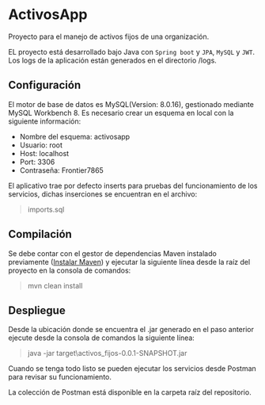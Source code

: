 # ActivosApp
Proyecto para el manejo de activos fijos de una organización.

EL proyecto está desarrollado bajo Java con `Spring boot` y `JPA`, `MySQL` y `JWT`.
Los logs de la aplicación están generados en el directorio /logs.

## Configuración
El motor de base de datos es MySQL(Version: 8.0.16), gestionado mediante MySQL Workbench 8. Es necesario crear un esquema en local con la siguiente información:
* Nombre del esquema: activosapp
* Usuario: root
* Host: localhost
* Port: 3306
* Contraseña: Frontier7865

El aplicativo trae por defecto inserts para pruebas del funcionamiento de los servicios, dichas inserciones se encuentran en el archivo: 
> imports.sql

## Compilación
Se debe contar con el gestor de dependencias Maven instalado previamente ([Instalar Maven](http://maven.apache.org/download.cgi)) y ejecutar la siguiente línea desde la raíz del proyecto en la consola de comandos:
> mvn clean install

## Despliegue
Desde la ubicación donde se encuentra el .jar generado en el paso anterior ejecute desde la consola de comandos la siguiente línea:
> java -jar target\activos_fijos-0.0.1-SNAPSHOT.jar

Cuando se tenga todo listo se pueden ejecutar los servicios desde Postman para revisar su funcionamiento. 

La colección de Postman está disponible en la carpeta raíz del repositorio.
